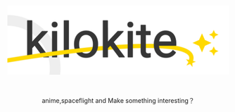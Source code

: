 ![logo](https://raw.githubusercontent.com/kilokite/kilokite/main/kilokite.svg)

</br>

<p align="center">
anime,spaceflight and Make something interesting？
</p>

<br>

